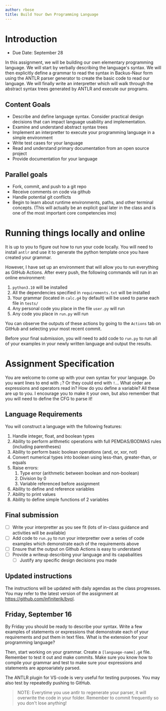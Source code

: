 ```yaml
---
author: rbose
title: Build Your Own Programming Language
---
```


# Introduction

-   Due Date: September 28

In this assignment, we will be building our own elementary programming
language. We will start by verbally describing the language's syntax. We
will then explicitly define a grammar to read the syntax in Backus-Naur
form using the ANTLR parser generator to create the basic code to read
our language. We will finally write an interpretter which will walk
through the abstract syntax trees generated by ANTLR and execute our
programs.

## Content Goals

-   Describe and define language syntax. Consider practical design
    decisions that can impact language usability and implementation.
-   Examine and understand abstract syntax trees
-   Implement an interpretter to execute your programming language in a
    simple environment
-   Write test cases for your language
-   Read and understand primary documentation from an open source
    project
-   Provide documentation for your language

## Parallel goals

-   Fork, commit, and push to a git repo
-   Receive comments on code via github
-   Handle potential git conflicts
-   Begin to learn about runtime environments, paths, and other terminal
    concepts. (This will actually be an explicit goal later in the class
    and is one of the most important core competencies imo)

# Running things locally and online

It is up to you to figure out how to run your code locally. You will
need to install `antlr` and use it to generate the python template once
you have created your grammar.

However, I have set up an environment that will allow you to run
everything as GitHub Actions. After every push, the following commands
will run in an online environment:

1.  `python3.10` will be installed
2.  All the dependencies specified in `requirements.txt` will be
    installed
3.  Your grammar (located in `calc.g4` by default) will be used to parse
    each file in `tests/`
4.  Any personal code you place in the file `user.py` will run
5.  Any code you place in `run.py` will run

You can observe the outputs of these actions by going to the `Actions`
tab on GitHub and selecting your most recent commit.

Before your final submission, you will need to add code to `run.py` to
run all of your examples in your newly written language and output the
results.

# Assignment Specification

You are welcome to come up with your own syntax for your language. Do
you want lines to end with `;`? Or they could end with `!`… What order
are expressions and operators read in? How do you define a variable? All
these are up to you. I encourage you to make it your own, but also
remember that you will need to define the CFG to parse it!

## Language Requirements

You will construct a language with the following features:

1.  Handle integer, float, and boolean types
2.  Ability to perform arithmetic operations with full PEMDAS/BODMAS
    rules (including parentheses)
3.  Ability to perform basic boolean operations (and, or, xor, not)
4.  Convert numerical types into boolean using less-than, greater-than,
    or equals
5.  Raise errors:
    1.  Type error (arithmetic between boolean and non-boolean)
    2.  Division by 0
    3.  Variable referenced before assignment
6.  Ability to define and reference variables
7.  Ability to print values
8.  Ability to define simple functions of 2 variables

## Final submission

-   [ ] Write your interpretter as you see fit (lots of in-class
    guidance and activities will be available)
-   [ ] Add code to `run.py` to run your interpretter over a series of
    code examples which demonstrate each of the requirements above
-   [ ] Ensure that the output on Github Actions is easy to understand
-   [ ] Provide a writeup describing your language and its capabalities
    -   [ ] Justify any specific design decisions you made

## Updated instructions
The instructions will be updated with daily agendas as the class progresses.
You may refer to the latest version of the assignment at https://github.com/infiniterik/byol.
    
## Friday, September 16

By Friday you should be ready to describe your syntax. Write a few
examples of statements or expressions that demonstrate each of your
requirements and put them in text files. What is the extension for your
programming language?

Then, start working on your grammar. Create a `[language-name].g4` file.
Remember to test it out and make commits. Make sure you know how to
compile your grammar and test to make sure your expressions and
statements are approariately parsed.

The ANTLR plugin for VS-code is very useful for testing purposes. You
may also test by repeatedly pushing to GitHub.

> NOTE: Everytime you use antlr to regenerate your parser, it will
> overwrite the code in your folder. Remember to commit frequently so
> you don't lose anything!

